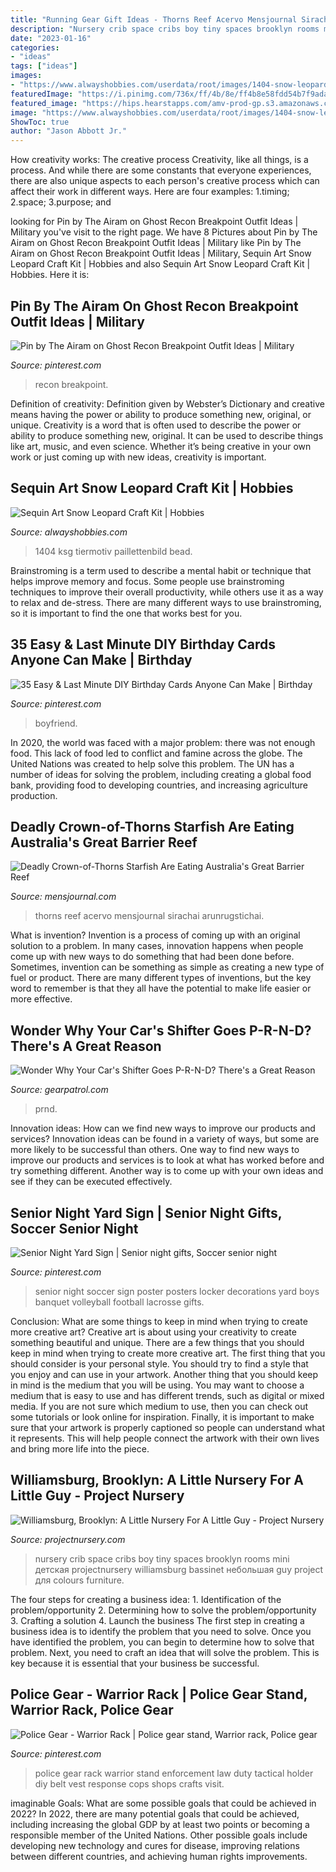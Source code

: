 ```yaml
---
title: "Running Gear Gift Ideas - Thorns Reef Acervo Mensjournal Sirachai Arunrugstichai"
description: "Nursery crib space cribs boy tiny spaces brooklyn rooms mini детская projectnursery williamsburg bassinet небольшая guy project для colours furniture"
date: "2023-01-16"
categories:
- "ideas"
tags: ["ideas"]
images:
- "https://www.alwayshobbies.com/userdata/root/images/1404-snow-leopard.jpg"
featuredImage: "https://i.pinimg.com/736x/ff/4b/8e/ff4b8e58fdd54b7f9adaf494da6b8c47.jpg"
featured_image: "https://hips.hearstapps.com/amv-prod-gp.s3.amazonaws.com/gearpatrol/wp-content/uploads/2020/06/FD-PRND-Gear-Patrol-Lead-Full.jpg?resize=640:*"
image: "https://www.alwayshobbies.com/userdata/root/images/1404-snow-leopard.jpg"
ShowToc: true
author: "Jason Abbott Jr."
---
```



How creativity works: The creative process
Creativity, like all things, is a process. And while there are some constants that everyone experiences, there are also unique aspects to each person's creative process which can affect their work in different ways. Here are four examples: 1.timing; 2.space; 3.purpose; and 
	

		
looking for Pin by The Airam on Ghost Recon Breakpoint Outfit Ideas | Military you've visit to the right page. We have 8 Pictures about Pin by The Airam on Ghost Recon Breakpoint Outfit Ideas | Military like Pin by The Airam on Ghost Recon Breakpoint Outfit Ideas | Military, Sequin Art Snow Leopard Craft Kit | Hobbies and also Sequin Art Snow Leopard Craft Kit | Hobbies. Here it is:
		
    
## Pin By The Airam On Ghost Recon Breakpoint Outfit Ideas | Military

<img loading=lazy src="https://i.pinimg.com/736x/ff/4b/8e/ff4b8e58fdd54b7f9adaf494da6b8c47.jpg" onerror="this.onerror=null;this.src='https://tse4.mm.bing.net/th?id=OIP.-983uGvvpl2que05tPssnAHaLH&amp;pid=15.1';" alt="Pin by The Airam on Ghost Recon Breakpoint Outfit Ideas | Military">

_Source: pinterest.com_

>recon breakpoint. 

	

Definition of creativity: Definition given by Webster’s Dictionary and creative means having the power or ability to produce something new, original, or unique.
Creativity is a word that is often used to describe the power or ability to produce something new, original. It can be used to describe things like art, music, and even science. Whether it’s being creative in your own work or just coming up with new ideas, creativity is important.

    
## Sequin Art Snow Leopard Craft Kit | Hobbies

<img loading=lazy src="https://www.alwayshobbies.com/userdata/root/images/1404-snow-leopard.jpg" onerror="this.onerror=null;this.src='https://tse3.mm.bing.net/th?id=OIP.fLuYp8NKC7KXnIkDf3kh5wHaKE&amp;pid=15.1';" alt="Sequin Art Snow Leopard Craft Kit | Hobbies">

_Source: alwayshobbies.com_

>1404 ksg tiermotiv paillettenbild bead. 

	

Brainstroming is a term used to describe a mental habit or technique that helps improve memory and focus. Some people use brainstroming techniques to improve their overall productivity, while others use it as a way to relax and de-stress. There are many different ways to use brainstroming, so it is important to find the one that works best for you.

    
## 35 Easy &amp; Last Minute DIY Birthday Cards Anyone Can Make | Birthday

<img loading=lazy src="https://i.pinimg.com/736x/5d/93/a0/5d93a07a397c1a6a92624d1a2dc4b0de.jpg" onerror="this.onerror=null;this.src='https://tse2.mm.bing.net/th?id=OIP.qxYhbYb-_1vTS2avIiHthwHaTR&amp;pid=15.1';" alt="35 Easy &amp; Last Minute DIY Birthday Cards Anyone Can Make | Birthday">

_Source: pinterest.com_

>boyfriend. 

	

In 2020, the world was faced with a major problem: there was not enough food. This lack of food led to conflict and famine across the globe. The United Nations was created to help solve this problem. The UN has a number of ideas for solving the problem, including creating a global food bank, providing food to developing countries, and increasing agriculture production.

    
## Deadly Crown-of-Thorns Starfish Are Eating Australia&#039;s Great Barrier Reef

<img loading=lazy src="https://www.mensjournal.com/wp-content/uploads/2018/01/gettyimages-689572838.jpg?w=1600&amp;h=900&amp;crop=1" onerror="this.onerror=null;this.src='https://tse2.mm.bing.net/th?id=OIP.WRE3_6N7occTBVYVnG0C-AHaEK&amp;pid=15.1';" alt="Deadly Crown-of-Thorns Starfish Are Eating Australia&#039;s Great Barrier Reef">

_Source: mensjournal.com_

>thorns reef acervo mensjournal sirachai arunrugstichai. 

	

What is invention?
Invention is a process of coming up with an original solution to a problem. In many cases, innovation happens when people come up with new ways to do something that had been done before. Sometimes, invention can be something as simple as creating a new type of fuel or product. There are many different types of inventions, but the key word to remember is that they all have the potential to make life easier or more effective.

    
## Wonder Why Your Car&#039;s Shifter Goes P-R-N-D? There&#039;s A Great Reason

<img loading=lazy src="https://hips.hearstapps.com/amv-prod-gp.s3.amazonaws.com/gearpatrol/wp-content/uploads/2020/06/FD-PRND-Gear-Patrol-Lead-Full.jpg?resize=640:*" onerror="this.onerror=null;this.src='https://tse3.mm.bing.net/th?id=OIP.5sktTxSxdL_QVNNi9SlwWAHaE9&amp;pid=15.1';" alt="Wonder Why Your Car&#039;s Shifter Goes P-R-N-D? There&#039;s a Great Reason">

_Source: gearpatrol.com_

>prnd. 

	

Innovation ideas: How can we find new ways to improve our products and services?
Innovation ideas can be found in a variety of ways, but some are more likely to be successful than others. One way to find new ways to improve our products and services is to look at what has worked before and try something different. Another way is to come up with your own ideas and see if they can be executed effectively.

    
## Senior Night Yard Sign | Senior Night Gifts, Soccer Senior Night

<img loading=lazy src="https://i.pinimg.com/736x/31/da/48/31da48309a888744ce2587c50decc12f--senior-night-soccer-senior-night-posters.jpg" onerror="this.onerror=null;this.src='https://tse4.mm.bing.net/th?id=OIP.TSYXN4gF3XGEkN2HpW40OgHaJ3&amp;pid=15.1';" alt="Senior Night Yard Sign | Senior night gifts, Soccer senior night">

_Source: pinterest.com_

>senior night soccer sign poster posters locker decorations yard boys banquet volleyball football lacrosse gifts. 

	

Conclusion: What are some things to keep in mind when trying to create more creative art?
Creative art is about using your creativity to create something beautiful and unique. There are a few things that you should keep in mind when trying to create more creative art. The first thing that you should consider is your personal style. You should try to find a style that you enjoy and can use in your artwork. Another thing that you should keep in mind is the medium that you will be using. You may want to choose a medium that is easy to use and has different trends, such as digital or mixed media. If you are not sure which medium to use, then you can check out some tutorials or look online for inspiration. Finally, it is important to make sure that your artwork is properly captioned so people can understand what it represents. This will help people connect the artwork with their own lives and bring more life into the piece.

    
## Williamsburg, Brooklyn: A Little Nursery For A Little Guy - Project Nursery

<img loading=lazy src="https://projectnursery.com/wp-content/uploads/2012/11/IMG_7797.jpg" onerror="this.onerror=null;this.src='https://tse3.mm.bing.net/th?id=OIP.LkDT52jbcdxN9rgEK9VuUwHaLH&amp;pid=15.1';" alt="Williamsburg, Brooklyn: A Little Nursery For A Little Guy - Project Nursery">

_Source: projectnursery.com_

>nursery crib space cribs boy tiny spaces brooklyn rooms mini детская projectnursery williamsburg bassinet небольшая guy project для colours furniture. 

	

The four steps for creating a business idea: 1. Identification of the problem/opportunity 2. Determining how to solve the problem/opportunity 3. Crafting a solution 4. Launch the business
The first step in creating a business idea is to identify the problem that you need to solve. Once you have identified the problem, you can begin to determine how to solve that problem. Next, you need to craft an idea that will solve the problem. This is key because it is essential that your business be successful.

    
## Police Gear - Warrior Rack | Police Gear Stand, Warrior Rack, Police Gear

<img loading=lazy src="https://i.pinimg.com/736x/9e/e0/03/9ee003191a4485aa09a64708b40d9903--police-gear-law-enforcement.jpg" onerror="this.onerror=null;this.src='https://tse3.mm.bing.net/th?id=OIP.6jmswDOoHL_Y00sohoy2ngHaNK&amp;pid=15.1';" alt="Police Gear - Warrior Rack | Police gear stand, Warrior rack, Police gear">

_Source: pinterest.com_

>police gear rack warrior stand enforcement law duty tactical holder diy belt vest response cops shops crafts visit. 

	

imaginable Goals: What are some possible goals that could be achieved in 2022?
In 2022, there are many potential goals that could be achieved, including increasing the global GDP by at least two points or becoming a responsible member of the United Nations. Other possible goals include developing new technology and cures for disease, improving relations between different countries, and achieving human rights improvements.

